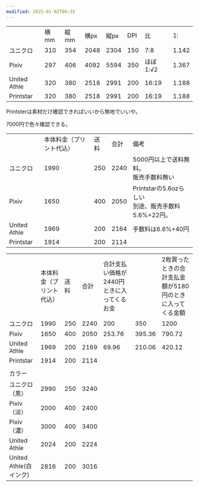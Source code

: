 ```yaml
---
modified: 2025-01-02T00:35
---
```

  

|   |   |   |   |   |   |   |   |
|---|---|---|---|---|---|---|---|
||横mm|縦mm|横px|縦px|DPI|比|1:|
|ユニクロ|310|354|2048|2304|150|7:8|1.142|
|Pixiv|297|406|4092|5594|350|ほぼ 1:√2|1.367|
|United Athle|320|380|2518|2991|200|16:19|1.188|
|Printstar|320|380|2518|2991|200|16:19|1.188|

  

Printsterは素材だけ確認できればいいから無地でいいや。

7000円で色々確認できる。

  

  

|   |   |   |   |   |
|---|---|---|---|---|
||本体料金（プリント代込）|送料|合計|備考|
|ユニクロ|1990|250|2240|5000円以上で送料無料。  <br>販売手数料無い|
|Pixiv|1650|400|2050|Printstarの5.6ozらしい  <br>別途、販売手数料5.6%+22円。|
|United Athle|1969|200|2164|手数料は6.6%+40円|
|Printstar|1914|200|2114||

  

|   |   |   |   |   |   |   |
|---|---|---|---|---|---|---|
||本体料金（プリント代込）|送料|合計|合計支払い価格が2440円ときに入ってくるお金||2枚買ったときの合計支払金額が5180円のときに入ってくる金額|
|ユニクロ|1990|250|2240|200|350|1200|
|Pixiv|1650|400|2050|253.76|395.36|790.72|
|United Athle|1969|200|2169|69.96|210.06|420.12|
|Printstar|1914|200|2114||||
||||||||
|カラー|||||||
|ユニクロ（黒）|2990|250|3240||||
|Pixiv（淡）|2000|400|2400||||
|Pixiv（濃）|3000|400|3400||||
|United Athle|2024|200|2224||||
|United Athle(白インク)|2816|200|3016||||
